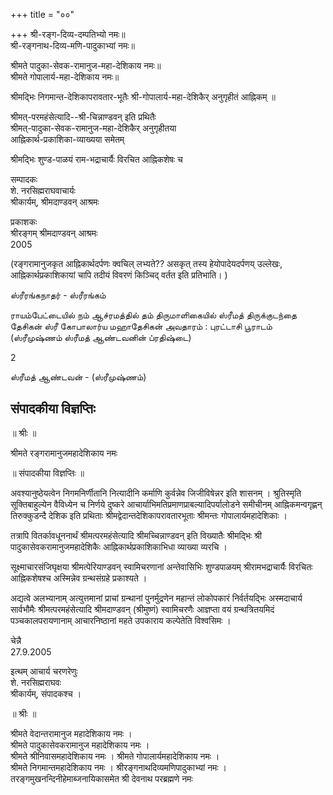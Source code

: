 +++
title = "००"

+++
श्री-रङ्ग-दिव्य-दम्पतिभ्यो नमः॥  
श्री-रङ्गनाथ-दिव्य-मणि-पादुकाभ्यां नमः॥  

श्रीमते पादुका-सेवक-रामानुज-महा-देशिकाय नमः॥  
श्रीमते गोपालार्य-महा-देशिकाय नमः॥  

श्रीमद्भिः निगमान्त-देशिकापरावतार-भूतैः श्री-गोपालार्य-महा-देशिकैर् अनुगृहीतं आह्निकम् ॥

श्रीमत्-परमहंसेत्यादि--श्री-चिन्नाण्डवन् इति प्रथितैः  
श्रीमत्-पादुका-सेवक-रामानुज-महा-देशिकैर् अनुगृहीतया  
आह्निकार्थ-प्रकाशिका-व्याख्यया समेतम्

श्रीमद्भिः शुण्ड-पाळयं राम-भद्राचार्यैः विरचित आह्निकशेषः च

सम्पादकः  
शे. नरसिह्मराघवाचार्यः  
श्रीकार्यम्, श्रीमदाण्डवन् आश्रमः

प्रकाशकः  
श्रीरङ्गम् श्रीमदाण्डवन् आश्रमः  
2005


(रङ्गरामानुजकृत आह्निकार्थदर्पणः क्वचिल् लभ्यते?? असकृत् तस्य हेयोपादेयदर्पणय् उल्लेखः, आह्निकार्थप्रकाशिकायां चापि तदीयं विवरणं किञ्चिद् वर्तत इति प्रतिभाति। )


ஸ்ரீரங்கநாதர் - ஸ்ரீரங்கம்


ராயம்பேட்டையில் நம் ஆச்ரமத்தில் தம் திருமாளிகையில் ஸ்ரீமத் திருக்குடந்தை தேசிகன் ஸ்ரீ கோபாலார்ய மஹாதேசிகன் அவதாரம் : புரட்டாசி பூராடம் (ஸ்ரீமுஷ்ணம் ஸ்ரீமத் ஆண்டவனின் ப்ரதிஷ்டை)

2

ஸ்ரீமத் ஆண்டவன் - (ஸ்ரீமுஷ்ணம்)


## संपादकीया विज्ञप्तिः
॥ श्रीः ॥

श्रीमते रङ्गरामानुजमहादेशिकाय नमः

॥ संपादकीया विज्ञप्तिः ॥

अवश्यानुष्ठेयत्वेन निगमनिर्णीतानि नित्यादीनि कर्माणि कुर्वन्नेव जिजीविषेन्नर इति शासनम् । श्रुतिस्मृति सूक्तिबाहुल्येन वैविध्येन च निर्णये दुष्करे आचार्याभिमतिप्रमाणप्राबल्यादिपर्यालोडने समीचीनम् आह्निकमन्वगृह्णन् तिरुक्कुडन्दै देशिक इति प्रथिताः श्रीमद्वेदान्तदेशिकापरावतारभूताः श्रीमन्तः गोपालार्यमहादेशिकाः ।

तत्रापि वितर्कावधूननार्थं श्रीमत्परमहंसेत्यादि श्रीमच्चिन्नाण्डवन् इति विख्यातैः श्रीमद्भिः श्री पादुकासेवकरामानुजमहादेशिकैः आह्निकार्थप्रकाशिकाभिधा व्याख्या व्यरचि ।

सूक्ष्माचारसंजिघृक्षया श्रीमत्पेरियाण्डवन् स्वामिचरणानां अन्तेवासिभिः शुण्डपाळयम् श्रीरामभद्राचार्यैः विरचितः आह्निकशेषश्च अस्मिन्नेव ग्रन्थसंग्रहे प्रकाश्यते ।

अद्यत्वे अलभ्यानाम् अत्युत्तमानां प्राचां ग्रन्थानां पुनर्मुद्रणेन महान्तं लोकोपकारं निर्वर्तयद्भिः अस्मदाचार्य सार्वभौमैः श्रीमत्परमहंसेत्यादि श्रीमदाण्डवन् (श्रीमुष्णं) स्वामिचरणैः आज्ञप्ता वयं ग्रन्थत्रितयमिदं पञ्चकालपरायणानाम् आचारनिष्ठानां महते उपकाराय कल्पेतेति विश्वसिमः ।

चेन्नै  
27.9.2005

इत्थम् आचार्य चरणरेणुः  
शे. नरसिह्मराघवः  
श्रीकार्यम्, संपादकश्च ।





॥ श्रीः ॥

श्रीमते वेदान्तरामानुज महादेशिकाय नमः ।  
श्रीमते पादुकासेवकरामानुज महादेशिकाय नमः ।  
श्रीमते श्रीनिवासमहादेशिकाय नमः । श्रीमते गोपालार्यमहादेशिकाय नमः ।  
श्रीमते निगमान्तमहादेशिकाय नमः । श्रीरङ्गनाथदिव्यमणिपादुकाभ्यां नमः ।  
तरङ्गमुखनन्दिनीहेमाब्जनायिकासमेत श्री देवनाथ परब्रह्मणे नमः
